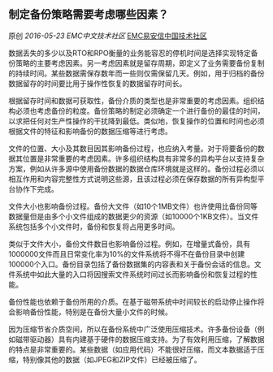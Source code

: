 ## 制定备份策略需要考虑哪些因素？

原创 *2016-05-23* *EMC中文技术社区* [EMC易安信中国技术社区](https://mp.weixin.qq.com/s?__biz=MjM5NjY0NzAwMg==&mid=2651770924&idx=3&sn=9a3ad990fc94dacd97aad5561fd710d6&scene=21##)

​     数据丢失的多少以及RTO和RPO衡量的业务能容忍的停机时间是选择实现特定备份策略的主要考虑因素。另一考虑因素就是留存周期，即定义了业务需要备份复制的持续时间。某些数据需保存数年而一些则仅需保留几天。例如，用于归档的备份数据留存的时间要比用于操作性恢复的数据留存时间长。

​     根据留存时间和数据可获取性，备份介质的类型也是非常重要的考虑因素。组织结构必须也考虑备份的粒度。备份策略的制定必须确定一个进行备份的最佳的时间，以求把任何对生产性操作的干扰降到最低。类似地，恢复操作的位置和时间也必须根据文件的特征和影响备份的数据压缩等进行考虑。

​     文件的位置、大小及其数目因其影响备份过程，也应纳入考量。对于将要备份的数据其位置是非常重要的考虑因素。许多组织结构具有非常多的异构平台以支持复杂方案，例如从许多源中使用备份数据的数据仓库环境就是这样的。备份过程必须以相互作用和内容完整性方式说明这些源，且该过程必须在保存数据的所有异构型平台协作下完成。

​     文件大小也影响备份过程。备份大文件（如10个1MB文件）也许使用比备份同等数据量但是由多个小文件组成的数据更少的资源（如10000个1KB文件）。当文件系统包括多个小文件时，备份和恢复将占用更多时间。

​     类似于文件大小，备份文件数目也影响备份过程。例如，在增量式备份，具有1000000文件而且日常变化率为10%的文件系统将不得不在备份目录中创建100000个入口。备份目录包括了备份数据集的内容表和关于备份会话的信息。文件系统中如此大量的入口将因搜索文件系统时间过长而影响备份和恢复过程的性能。

​     备份性能也依赖于备份所用的介质。在基于磁带系统中时间较长的启动停止操作将会影响备份性能，特别是在备份大量小文件的时候。

​     因为压缩节省介质空间，所以在备份系统中广泛使用压缩技术。许多备份设备（例如磁带驱动器）具有内建基于硬件的数据压缩支持。为了有效利用压缩，了解数据的特点是非常重要的。某些数据（如应用代码）不能很好压缩，而文本数据适于压缩，特别像其他的数据（如JPEG和ZIP文件）已经被压缩了。
